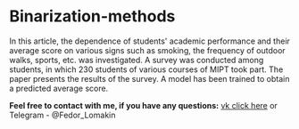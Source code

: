 # Binarization-methods

In this article, the dependence of students' academic performance and their average score on
various signs such as smoking, the frequency of outdoor walks, sports, etc. was investigated.
A survey was conducted among students, in which 230 students of various courses of MIPT took part.
The paper presents the results of the survey. A model has been trained to obtain a predicted average score.

__Feel free to contact with me, if you have any questions:__ [vk click here](https://vk.com/otec_feodor) or Telegram - @Fedor_Lomakin
